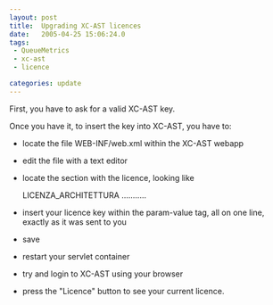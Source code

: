 ```yaml
---
layout: post
title:  Upgrading XC-AST licences
date:   2005-04-25 15:06:24.0
tags:
 - QueueMetrics
 - xc-ast
 - licence

categories: update
---
```


First, you have to ask for a valid XC-AST key. 

Once you have it, to insert the key into XC-AST, you have to: 

* locate the file WEB-INF/web.xml within the XC-AST webapp 

* edit the file with a text editor 

* locate the section with the licence, looking like 
    
    <init-param>
    <param-name>LICENZA_ARCHITETTURA</param-name>
    <param-value>...........</param-value>
    </init-param>



* insert your licence key within the param-value tag, all on one line, exactly as it was sent to you 

* save 

* restart your servlet container 

* try and login to XC-AST using your browser

* press the "Licence" button to see your current licence.

